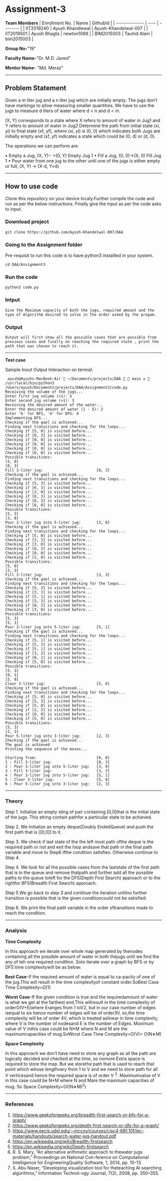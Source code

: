 # Assignment-3

**Team Members**
|   Enrollment No.  |   Name   | GithubId |
|   --------------  |   ----   | -------- |
|    IIT2019240  |   Ayush Khandlewal | Ayush-Khandelwal-007 |
|    IIT2019501  |   Ayush Bhagta |  newton1088 | 
|    BIM2015003  |   Tauhid Alam |  bim2015003  |


**Group No-**"19"

**Faculty Name-**"Dr. M.D. Javed"

**Mentor Name-** "Md. Meraz"

---
## Problem Statement

Given a m liter jug and a n liter jug which are initially
empty. The jugs don’t have markings to allow measuring
smaller quantities. We have to use the jugs to measure d liters of water where d < n and d < m.

(X, Y) corresponds to a state where X refers to amount
of water in Jug1 and Y refers to amount of water in Jug2
Determine the path from initial state (xi, yi) to final state
(xf, yf), where (xi, yi) is (0, 0) which indicates both Jugs
are initially empty and (xf, yf) indicates a state which could
be (0, d) or (d, 0).

The operations we can perform are:


• Empty a Jug, (X, Y)− >(0, Y) Empty Jug 1
• Fill a Jug, (0, 0)->(X, 0) Fill Jug 1
• Pour water from one jug to the other until one of the jugs
is either empty or full, (X, Y) -> (X-d, Y+d)

---
## How to use code

Clone this repository on your device localy.Further compile the code and run as per the below instructions. Finally give the input as per the code asks to input.

### Download project
```
git clone https://github.com/Ayush-Khandelwal-007/DAA
```

### Going to the Assignment folder
Pre-requisit to run this code is to have python3 installled in your system.
```
cd DAA/Assignment3
```

### Run the code
```
python3 code.py
```
### Intput
```
Give the Maximum capacity of both the jugs, required amount and the type of Algorithm desired to solve in the order asked by the progam.
```
### Output
```
Output will first show all the possible cases that are possible from previous cases and finally on reaching the required state , print the path that was chosen to reach it.
```
---

**Test case**

Sample Inout Output Interaction on termial.

```
 ayush@Ayushs-MacBook-Air  ~/Documents/projects/DAA   main ±  /usr/local/bin/python3 /Users/ayush/Documents/projects/DAA/Assignment3/code.py
Receiving the volume of the jugs...
Enter first jug volume (>1): 5
Enter second jug volume (>1): 3
Receiving the desired amount of the water...
Enter the desired amount of water (1 - 5): 2
Enter 'b' for BFS, 'd' for DFS: d
Implementing DFS...
Checking if the gaol is achieved...
Finding next transitions and checking for the loops...
Checking if [5, 0] is visited before...
Checking if [0, 3] is visited before...
Checking if [0, 0] is visited before...
Checking if [0, 0] is visited before...
Checking if [0, 0] is visited before...
Checking if [0, 0] is visited before...
Possible transitions: 
[5, 0]
[0, 3]
Fill 3-liter jug:                        [0, 3]
Checking if the gaol is achieved...
Finding next transitions and checking for the loops...
Checking if [5, 3] is visited before...
Checking if [0, 3] is visited before...
Checking if [3, 0] is visited before...
Checking if [0, 3] is visited before...
Checking if [0, 3] is visited before...
Checking if [0, 0] is visited before...
Possible transitions: 
[5, 3]
[3, 0]
Pour 3-liter jug into 5-liter jug:       [3, 0]
Checking if the gaol is achieved...
Finding next transitions and checking for the loops...
Checking if [5, 0] is visited before...
Checking if [3, 3] is visited before...
Checking if [3, 0] is visited before...
Checking if [0, 3] is visited before...
Checking if [0, 0] is visited before...
Checking if [3, 0] is visited before...
Possible transitions: 
[5, 0]
[3, 3]
Fill 3-liter jug:                        [3, 3]
Checking if the gaol is achieved...
Finding next transitions and checking for the loops...
Checking if [5, 3] is visited before...
Checking if [3, 3] is visited before...
Checking if [5, 1] is visited before...
Checking if [3, 3] is visited before...
Checking if [0, 3] is visited before...
Checking if [3, 0] is visited before...
Possible transitions: 
[5, 3]
[5, 1]
Pour 3-liter jug into 5-liter jug:       [5, 1]
Checking if the gaol is achieved...
Finding next transitions and checking for the loops...
Checking if [5, 1] is visited before...
Checking if [5, 3] is visited before...
Checking if [5, 1] is visited before...
Checking if [3, 3] is visited before...
Checking if [0, 1] is visited before...
Checking if [5, 0] is visited before...
Possible transitions: 
[5, 3]
[0, 1]
[5, 0]
Clear 3-liter jug:                       [5, 0]
Checking if the gaol is achieved...
Finding next transitions and checking for the loops...
Checking if [5, 0] is visited before...
Checking if [5, 3] is visited before...
Checking if [5, 0] is visited before...
Checking if [2, 3] is visited before...
Checking if [0, 0] is visited before...
Checking if [5, 0] is visited before...
Possible transitions: 
[5, 3]
[2, 3]
Pour 5-liter jug into 3-liter jug:       [2, 3]
Checking if the gaol is achieved...
The goal is achieved
Printing the sequence of the moves...

Starting from:                           [0, 0]
1 : Fill 3-liter jug:                    [0, 3]
2 : Pour 3-liter jug into 5-liter jug:   [3, 0]
3 : Fill 3-liter jug:                    [3, 3]
4 : Pour 3-liter jug into 5-liter jug:   [5, 1]
5 : Clear 3-liter jug:                   [5, 0]
6 : Pour 5-liter jug into 3-liter jug:   [2, 3]
```

---

### Theory
Step  1.  Initialize  an  empty  sting  of  pair  containing  [0,0]that  is  the  initial  state  of  the  jugs.  This  string  contain  pathfor a particular state to be achieved.

Step   2.   We   Initialize   an   empty   deque(Doubly   EndedQueue) and push the first path that is [[0,0]] to it.

Step  3.  We  check  if  last  state  of  the  the  left  most  path  ofthe  deque  is  the  required  path  or  not  and  exit  the  loop  andsave that path in the final path variable and move to Step6 ifthe condition satisfies. Otherwise continue to Step 4.

Step  4.  We  look  for  all  the  possible  cases  from  the  laststate  of  the  first  path  that  is  in  the  queue  and  remove  thatpath  and  further  add  all  the  possible  paths  to  the  queue  toleft for the DFS(Depth First Search) approach or to the rightfor BFS(Breadth First Search) approach.

Step 5.We go back to step 3 and continue the iteration untilno  further  transition  is  possible  that  is  the  given  conditioncould not be satisfied.

Step  6.  We  print  the  final  path  variable  in  the  order  oftransitions made to reach the condition.

---


### Analysis


**Time Complexity**

In this approach we iterate over whole map generated by thenodes containing all the possible amount of water in both thejugs  until  we  find  the  any  of  teh  one  required  condition.  Soto  iterate  over  a  graph  by  BFS  or  by  DFS  time  complexitywill be as below:

**Best Case**-If  the  required  amount  of  water  is  equal  to  ca-pacity of one of the jug.This will result in the time complexityof constant order.SoBest Case Time Complexity=Ω(1)


**Worst Case**-If  the  given  condition  is  true  and  the  requiredamount  of  water  is  what  we  get  at  the  farthest  end.This  willresult  in  the  time  complexity  of  orderO(V+E)where  Eranges  from  1  toV2,  but  in  our  case  number  of  edges  isequal to six hence number of edges will be of order3V, so,the  time  complexity  will  be  of  order  4V,  which  is  treated  aslinear  in  time  complexity,  where  V  is  the  number  of  nodesand  E  is  the  number  of  Edges.  Maximum  value  of  V  inthis  case  could  be  N*M  where  N  and  M  are  the  maximumcapacities of mug.SoWorst Case Time Complexity=O(V)= O(N∗M)


**Space Complexity**

In this approach we don’t have need to store any graph as all the path are logically decided and checked at the time, so nomore  Extra  space  is  required  to  store  the  map. But  we  storethe  path  that  is  used  to  reach  that  point  which  whose  lengthvary from 1 to V and we need to store path for all V verticesand  hence  the  required  space  is  of  order V <sup>2</sup>.  Maximumvalue  of  V  in  this  case  could  be  N*M  where  N  and  Mare  the  maximum  capacities  of  mug. So Space Complexity=O((N∗M)<sup>2</sup>)

---

### References

1)  https://www.geeksforgeeks.org/breadth-first-search-or-bfs-for-a-graph/
2)  https://www.geeksforgeeks.org/depth-first-search-or-dfs-for-a-graph/
3)  https://www.eecis.udel.edu/∼mccoy/courses/cisc4-681.10f/lec-materials/handouts/search-water-jug-handout.pdf
4)  https://en.wikipedia.org/wiki/Breadth-firstsearch
5)  https://en.wikipedia.org/wiki/Depth-firstsearch
6)  R.  S.  Mary,  “An  alternative  arithmetic  approach  to  thewater  jugs  problem,”  Proceedings  on  National  Con-ference  on  Computational  Intelligence  for  EngineeringQuality Software, 1, 2014, pp. 10-13.
7)  S.  Abu  Naser,  “Developing  visualization  tool  for  theteaching AI searching algorithms,” Information Technol-ogy Journal, 7(2), 2008, pp. 350–355.
